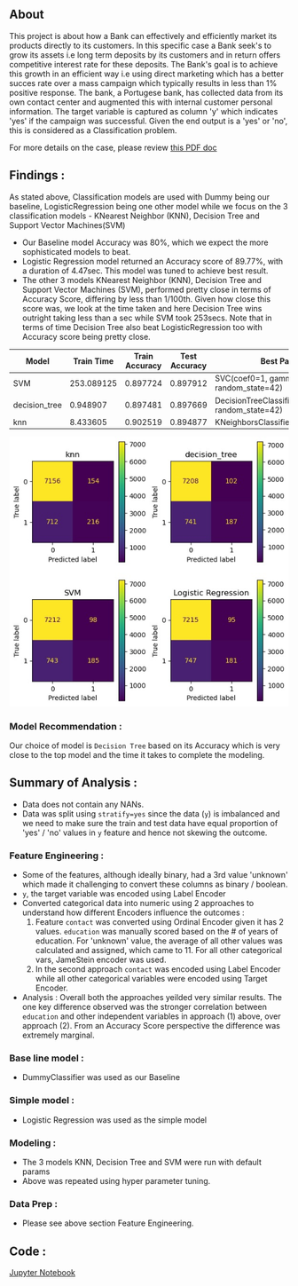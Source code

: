 ## About
This project is about how a Bank can effectively and efficiently market its products directly to its customers. In this specific case a Bank seek's to grow its assets i.e long term deposits by its customers and in return offers competitive interest rate for these deposits. 
The Bank's goal is to achieve this growth in an efficient way i.e using direct marketing which has a better succes rate over a mass campaign which typically results in less than 1% positive response. 
The bank, a Portugese bank, has collected data from its own contact center and augmented this with internal customer personal information. The target variable is captured as column 'y' which indicates 'yes' if the campaign was successful.
Given the end output is a 'yes' or 'no', this is considered as a Classification problem.

For more details on the case, please review [this PDF doc](CRISP-DM-BANK.pdf)

## Findings :
As stated above, Classification models are used with Dummy being our baseline, LogisticRegression being one other model while we focus on the 3 classification models - KNearest Neighbor (KNN), Decision Tree and Support Vector Machines(SVM)
- Our Baseline model Accuracy was 80%, which we expect the more sophisticated models to beat.
- Logistic Regression model returned an Accuracy score of 89.77%, with a duration of 4.47sec. This model was tuned to achieve best result.
- The other 3 models KNearest Neighbor (KNN), Decision Tree and Support Vector Machines (SVM), performed pretty close in terms of Accuracy Score, differing by less than 1/100th. Given how close this score was, we look at the time taken and here Decision Tree wins outright taking less than a sec while SVM took 253secs. Note that in terms of time Decision Tree also beat LogisticRegression too with Accuracy score being pretty close.

| Model | Train Time | Train Accuracy | Test Accuracy | Best Params |
|-------|------------|----------------|---------------|-------------|
| SVM	| 253.089125 | 0.897724	 | 0.897912 | SVC(coef0=1, gamma=0.1, random_state=42) |
| decision_tree	| 0.948907| 0.897481 | 0.897669 | DecisionTreeClassifier(max_depth=1, random_state=42) |
| knn	| 8.433605 | 0.902519 | 0.894877 | KNeighborsClassifier(n_neighbors=9) |

![Confusion Matrix](images/ClassifyModelsComparison.jpg)


### Model Recommendation : 
Our choice of model is `Decision Tree` based on its Accuracy which is very close to the top model and the time it takes to complete the modeling. 

## Summary of Analysis :
- Data does not contain any NANs.
- Data was split using `stratify=yes` since the data (`y`) is imbalanced and we need to make sure the train and test data have equal proportion of 'yes' / 'no' values in `y` feature and hence not skewing the outcome.
### Feature Engineering : 
- Some of the features, although ideally binary, had a 3rd value 'unknown' which made it challenging to convert these columns as binary / boolean.
- `y`, the target variable was encoded using Label Encoder
- Converted categorical data into numeric using 2 approaches to understand how different Encoders influence the outcomes : 
  1. Feature `contact` was converted using Ordinal Encoder given it has 2 values. `education` was manually scored based on the # of years of education. For 'unknown' value, the average of all other values was calculated and assigned, which came to 11. For all other categorical vars, JameStein encoder was used.
  2. In the second approach `contact` was encoded using Label Encoder while all other categorical variables were encoded using Target Encoder.
- Analysis : Overall both the approaches yeilded very similar results. The one key difference observed was the stronger correlation between `education` and other independent variables in approach (1) above, over approach (2).  From an Accuracy Score perspective the difference was extremely marginal.
### Base line model : 
- DummyClassifier was used as our Baseline
### Simple model : 
- Logistic Regression was used as the simple model
### Modeling : 
- The 3 models KNN, Decision Tree and SVM were run with default params
- Above was repeated using hyper parameter tuning.


### Data Prep :
- Please see above section Feature Engineering.

## Code : 
[Jupyter Notebook](bank_direct_marketing.ipynb)
